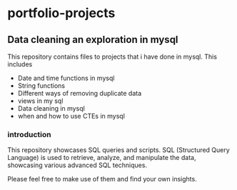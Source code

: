 # portfolio-projects
## Data cleaning an exploration in mysql

This repository contains files to projects that i have done in mysql. This includes 
* Date and time functions in mysql
* String functions
* Different ways of removing duplicate data
* views in my sql
* Data cleaning in mysql
* when and how to use CTEs in mysql
  
### introduction
This repository showcases SQL queries and scripts. SQL (Structured Query Language) is used to retrieve, analyze, and manipulate the data, showcasing various advanced SQL techniques.



Please feel free to make use of them and find your own insights.
